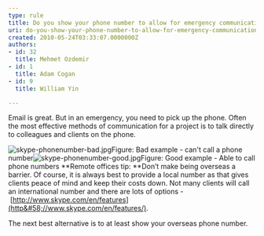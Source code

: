 ```yaml
---
type: rule
title: Do you show your phone number to allow for emergency communication?
uri: do-you-show-your-phone-number-to-allow-for-emergency-communication
created: 2010-05-24T03:33:07.0000000Z
authors:
- id: 32
  title: Mehmet Ozdemir
- id: 1
  title: Adam Cogan
- id: 9
  title: William Yin

---
```


 
 Email is great. But in an emergency, you need to pick up the phone. Often the most effective methods of communication for a project is to talk directly to colleagues and clients on the phone.

 ![skype-phonenumber-bad.jpg](/PublishingImages/skype-phonenumber-bad.jpg)Figure: Bad example - can't call a phone number![skype-phonenumber-good.jpg](/PublishingImages/skype-phonenumber-good.jpg)Figure: Good example - Able to call phone numbers
**Remote offices tip: **Don’t make being overseas a barrier. ​Of course,​ it is always best to provide a local number as that gives clients peace of mind and keep their costs down. Not many clients will call an international number and there are lots of options - [http://www.skype.com/en/features](http&#58;//www.skype.com/en/features/).

The next best alternative is to at least show your overseas phone number.​

